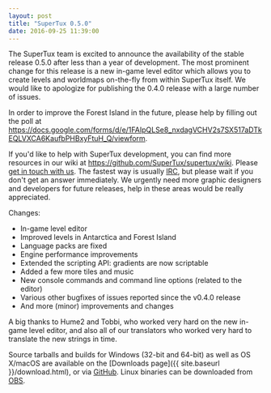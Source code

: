 ```yaml
---
layout: post
title: "SuperTux 0.5.0"
date: 2016-09-25 11:39:00
---
```


The SuperTux team is excited to announce the availability of the stable release 0.5.0 after less than a year of development. The most prominent change for this release is a new in-game level editor which allows you to create levels and worldmaps on-the-fly from within SuperTux itself. We would like to apologize for publishing the 0.4.0 release with a large number of issues.

In order to improve the Forest Island in the future, please help by filling out the poll at <https://docs.google.com/forms/d/e/1FAIpQLSe8_nxdagVCHV2s7SX517aDTkEQLVXCA6KaufbPHBxyFtuH_Q/viewform>.

If you'd like to help with SuperTux development, you can find more resources in our wiki at <https://github.com/SuperTux/supertux/wiki>. Please [get in touch with us](https://github.com/SuperTux/supertux/wiki/Contact). The fastest way is usually [IRC](https://github.com/SuperTux/supertux/wiki/IRC), but please wait if you don't get an answer immediately. We urgently need more graphic designers and developers for future releases, help in these areas would be really appreciated.

Changes:

* In-game level editor
* Improved levels in Antarctica and Forest Island
* Language packs are fixed
* Engine performance improvements
* Extended the scripting API: gradients are now scriptable
* Added a few more tiles and music
* New console commands and command line options (related to the editor)
* Various other bugfixes of issues reported since the v0.4.0 release
* And more (minor) improvements and changes

A big thanks to Hume2 and Tobbi, who worked very hard on the new in-game level editor, and also all of our translators who worked very hard to translate the new strings in time.

Source tarballs and builds for Windows (32-bit and 64-bit) as well as OS X/macOS
are available on the [Downloads page]({{ site.baseurl }}/download.html), or via
[GitHub](https://github.com/SuperTux/supertux/releases/tag/v0.5.0). Linux
binaries can be downloaded from
[OBS](https://software.opensuse.org/download.html?project=home%3Amaths22%3ASuperTux&package=supertux2).
